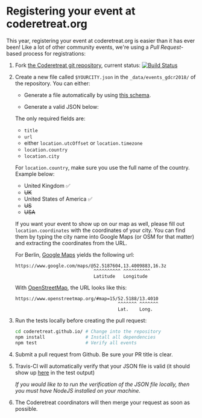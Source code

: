 # Registering your event at coderetreat.org

This year, registering your event at coderetreat.org is easier than it has ever been! Like a lot of other community events, we're using a *Pull Request*-based process for registrations:

1. Fork [the Coderetreat git repository](https://github.com/coderetreat/coderetreat.github.io),   current status: [![Build Status](https://travis-ci.org/coderetreat/coderetreat.github.io.svg?branch=master)](https://travis-ci.org/coderetreat/coderetreat.github.io)


2. Create a new file called `$YOURCITY.json` in the `_data/events_gdcr2018/` of the repository.
   You can either:
   * Generate a file automatically by using [this schema](https://github.com/coderetreat/coderetreat.github.io/blob/master/events/event_schema.json).

   * Generate a valid JSON below:
     <script async src="//jsfiddle.net/wLahmdh4/5/embed/result/"></script>

   The only required fields are:
    * `title`
    * `url`
    * either `location.utcOffset` or `location.timezone`
    * `location.country`
    * `location.city`

   For `location.country`, make sure you use the full name of the country. Example below:

    - United Kingdom ✅
    - ~~UK~~
    - United States of America ✅
    - ~~US~~
    - ~~USA~~

   If you want your event to show up on our map as well, please fill out `location.coordinates` with the coordinates of your city.
   You can find them by typing the city name into Google Maps (or OSM for that matter) and extracting the coordinates from the URL.

   For Berlin, [Google Maps](https://google.com/maps/) yields the following url:

   ```
   https://www.google.com/maps/@52.5187604,13.4009883,16.3z
                                ^^^^^^^^^^ ^^^^^^^^^^
                                Latitude   Longitude
   ```

   With [OpenStreetMap](https://www.openstreetmap.org), the URL looks like this:
   ```
   https://www.openstreetmap.org/#map=15/52.5188/13.4010
                                         ^^^^^^^ ^^^^^^^
                                         Lat.    Long.
   ```


3. Run the tests locally before creating the pull request:

   ```sh
   cd coderetreat.github.io/ # Change into the repository
   npm install               # Install all dependencies
   npm test                  # Verify all events
   ```


4. Submit a pull request from Github. Be sure your PR title is clear.


5. Travis-CI will automatically verify that your JSON file is valid (it should show up [here](https://travis-ci.org/coderetreat/coderetreat.github.io/pull_requests) in the test output)

   *If you would like to  to run the verification of the JSON file locally, then you must have NodeJS installed on your machine.*



6. The Coderetreat coordinators will then merge your request as soon as possible.
